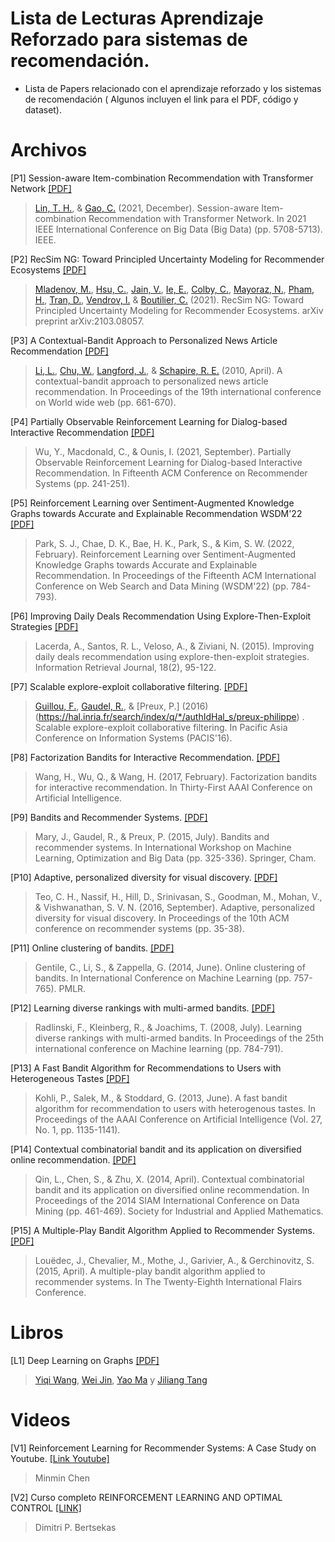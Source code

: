 # Lista de Lecturas Aprendizaje Reforzado para sistemas de recomendación.

- Lista de Papers relacionado con el aprendizaje reforzado y los sistemas de recomendación ( Algunos incluyen el link para el PDF, código y dataset).

# Archivos
[P1]  Session-aware Item-combination Recommendation with Transformer Network [[PDF]](https://arxiv.org/pdf/2111.08817.pdf)

> [Lin, T. H.](https://arxiv.org/search/cs?searchtype=author&query=Lin%2C+T), & [Gao, C.](https://arxiv.org/search/cs?searchtype=author&query=Gao%2C+C) (2021, December). Session-aware Item-combination Recommendation with Transformer Network. In 2021 IEEE International Conference on Big Data (Big Data) (pp. 5708-5713). IEEE.

[P2]  RecSim NG: Toward Principled Uncertainty Modeling for Recommender Ecosystems [[PDF]](https://arxiv.org/pdf/2103.08057.pdf)

> [Mladenov, M.](https://arxiv.org/search/cs?searchtype=author&query=Mladenov%2C+M), [Hsu, C.](https://arxiv.org/search/cs?searchtype=author&query=Hsu%2C+C), [Jain, V.](https://arxiv.org/search/cs?searchtype=author&query=Jain%2C+V), [Ie, E.](https://arxiv.org/search/cs?searchtype=author&query=Ie%2C+E), [Colby, C.](https://arxiv.org/search/cs?searchtype=author&query=Colby%2C+C), [Mayoraz, N.](https://arxiv.org/search/cs?searchtype=author&query=Mayoraz%2C+N), [Pham, H.](https://arxiv.org/search/cs?searchtype=author&query=Pham%2C+H), [Tran, D.](https://arxiv.org/search/cs?searchtype=author&query=Tran%2C+D), [Vendrov, I.](https://arxiv.org/search/cs?searchtype=author&query=Vendrov%2C+I) & [Boutilier, C.](https://arxiv.org/search/cs?searchtype=author&query=Boutilier%2C+C) (2021). RecSim NG: Toward Principled Uncertainty Modeling for Recommender Ecosystems. arXiv preprint arXiv:2103.08057.

[P3]  A Contextual-Bandit Approach to Personalized News Article Recommendation [[PDF]](https://arxiv.org/pdf/1003.0146.pdf)

> [Li, L.](https://arxiv.org/search/cs?searchtype=author&query=Li%2C+L), [Chu, W.](https://arxiv.org/search/cs?searchtype=author&query=Chu%2C+W), [Langford, J.](https://arxiv.org/search/cs?searchtype=author&query=Langford%2C+J), & [Schapire, R. E.](https://arxiv.org/search/cs?searchtype=author&query=Schapire%2C+R+E) (2010, April). A contextual-bandit approach to personalized news article recommendation. In Proceedings of the 19th international conference on World wide web (pp. 661-670).

[P4] Partially Observable Reinforcement Learning for Dialog-based Interactive Recommendation [[PDF]](https://dl.acm.org/doi/10.1145/3460231.3474256)

> Wu, Y., Macdonald, C., & Ounis, I. (2021, September). Partially Observable Reinforcement Learning for Dialog-based Interactive Recommendation. In Fifteenth ACM Conference on Recommender Systems (pp. 241-251).

[P5] Reinforcement Learning over Sentiment-Augmented Knowledge Graphs towards Accurate and Explainable Recommendation WSDM'22 [[PDF]](https://dl.acm.org/doi/abs/10.1145/3488560.3498515)

> Park, S. J., Chae, D. K., Bae, H. K., Park, S., & Kim, S. W. (2022, February). Reinforcement Learning over Sentiment-Augmented Knowledge Graphs towards Accurate and Explainable Recommendation. In Proceedings of the Fifteenth ACM International Conference on Web Search and Data Mining (WSDM'22) (pp. 784-793).

[P6] Improving Daily Deals Recommendation Using Explore-Then-Exploit Strategies [[PDF]](https://homepages.dcc.ufmg.br/~rodrygo/wp-content/papercite-data/pdf/lacerda2015irj.pdf)

> Lacerda, A., Santos, R. L., Veloso, A., & Ziviani, N. (2015). Improving daily deals recommendation using explore-then-exploit strategies. Information Retrieval Journal, 18(2), 95-122.

[P7]  Scalable explore-exploit collaborative filtering. [[PDF]](https://hal.inria.fr/hal-01406418)

> [Guillou, F.](https://hal.inria.fr/search/index/q/*/authFullName_s/Fr%C3%A9d%C3%A9ric+Guillou), [Gaudel, R.](https://hal.inria.fr/search/index/q/*/authIdHal_s/romaric-gaudel), & [Preux, P.] (2016)(https://hal.inria.fr/search/index/q/*/authIdHal_s/preux-philippe)
. Scalable explore-exploit collaborative filtering. In Pacific Asia Conference on Information Systems (PACIS'16).

[P8] Factorization Bandits for Interactive Recommendation. [[PDF]](https://www.cs.virginia.edu/~hw5x/paper/factorUCB.pdf)

> Wang, H., Wu, Q., & Wang, H. (2017, February). Factorization bandits for interactive recommendation. In Thirty-First AAAI Conference on Artificial Intelligence.

[P9] Bandits and Recommender Systems. [[PDF]](https://hal.inria.fr/hal-01256033/file/Bandits_and_Recommender_Systems.pdf)

> Mary, J., Gaudel, R., & Preux, P. (2015, July). Bandits and recommender systems. In International Workshop on Machine Learning, Optimization and Big Data (pp. 325-336). Springer, Cham.

[P10] Adaptive, personalized diversity for visual discovery. [[PDF]](https://arxiv.org/pdf/1810.01477.pdf)

> Teo, C. H., Nassif, H., Hill, D., Srinivasan, S., Goodman, M., Mohan, V., & Vishwanathan, S. V. N. (2016, September). Adaptive, personalized diversity for visual discovery. In Proceedings of the 10th ACM conference on recommender systems (pp. 35-38).

[P11] Online clustering of bandits. [[PDF]](http://proceedings.mlr.press/v32/gentile14.pdf)

> Gentile, C., Li, S., & Zappella, G. (2014, June). Online clustering of bandits. In International Conference on Machine Learning (pp. 757-765). PMLR.

[P12] Learning diverse rankings with multi-armed bandits. [[PDF]](https://dl.acm.org/doi/pdf/10.1145/1390156.1390255)

> Radlinski, F., Kleinberg, R., & Joachims, T. (2008, July). Learning diverse rankings with multi-armed bandits. In Proceedings of the 25th international conference on Machine learning (pp. 784-791).

[P13] A Fast Bandit Algorithm for Recommendations to Users with Heterogeneous Tastes [[PDF]](https://www.microsoft.com/en-us/research/wp-content/uploads/2016/11/kss_aaai2013.pdf)

> Kohli, P., Salek, M., & Stoddard, G. (2013, June). A fast bandit algorithm for recommendation to users with heterogenous tastes. In Proceedings of the AAAI Conference on Artificial Intelligence (Vol. 27, No. 1, pp. 1135-1141).

[P14] Contextual combinatorial bandit and its application on diversified online recommendation. [[PDF]](http://www.chenshouyuan.com/papers/sdm14.pdf)

> Qin, L., Chen, S., & Zhu, X. (2014, April). Contextual combinatorial bandit and its application on diversified online recommendation. In Proceedings of the 2014 SIAM International Conference on Data Mining (pp. 461-469). Society for Industrial and Applied Mathematics.

[P15] A Multiple-Play Bandit Algorithm Applied to Recommender Systems. [[PDF]](https://www.aaai.org/ocs/index.php/FLAIRS/FLAIRS15/paper/download/10385/10364)

> Louëdec, J., Chevalier, M., Mothe, J., Garivier, A., & Gerchinovitz, S. (2015, April). A multiple-play bandit algorithm applied to recommender systems. In The Twenty-Eighth International Flairs Conference.

# Libros

[L1]  Deep Learning on Graphs [[PDF]](https://web.njit.edu/~ym329/dlg_book/)

> [Yiqi Wang](https://www.cse.msu.edu/~wangy206/), [Wei Jin](http://www.cse.msu.edu/~jinwei2/), [Yao Ma](http://cse.msu.edu/~mayao4/) y [Jiliang Tang](https://www.cse.msu.edu/~tangjili/)


# Videos
[V1] Reinforcement Learning for Recommender Systems: A Case Study on Youtube. [[Link Youtube]](https://www.youtube.com/watch?v=HEqQ2_1XRTs)

> Minmin Chen

[V2] Curso completo REINFORCEMENT LEARNING AND OPTIMAL CONTROL [[LINK]](http://web.mit.edu/dimitrib/www/RLbook.html)

> Dimitri P. Bertsekas
